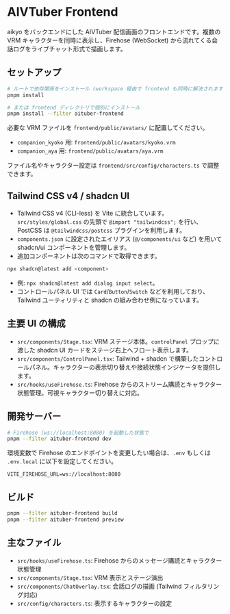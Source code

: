 # AIVTuber Frontend

aikyo をバックエンドにした AIVTuber 配信画面のフロントエンドです。複数の VRM キャラクターを同時に表示し、Firehose (WebSocket) から流れてくる会話ログをライブチャット形式で描画します。

## セットアップ

```bash
# ルートで依存関係をインストール (workspace 経由で frontend も同時に解決されます)
pnpm install

# または frontend ディレクトリで個別にインストール
pnpm install --filter aituber-frontend
```

必要な VRM ファイルを `frontend/public/avatars/` に配置してください。

- `companion_kyoko` 用: `frontend/public/avatars/kyoko.vrm`
- `companion_aya` 用: `frontend/public/avatars/aya.vrm`

ファイル名やキャラクター設定は `frontend/src/config/characters.ts` で調整できます。

## Tailwind CSS v4 / shadcn UI

- Tailwind CSS v4 (CLI-less) を Vite に統合しています。`src/styles/global.css` の先頭で `@import "tailwindcss";` を行い、PostCSS は `@tailwindcss/postcss` プラグインを利用します。
- `components.json` に設定されたエイリアス (`@/components/ui` など) を用いて shadcn/ui コンポーネントを管理します。
- 追加コンポーネントは次のコマンドで取得できます。

```bash
npx shadcn@latest add <component>
```

- 例: `npx shadcn@latest add dialog input select`。
- コントロールパネル UI では `Card`/`Button`/`Switch` などを利用しており、Tailwind ユーティリティと shadcn の組み合わせ例になっています。

## 主要 UI の構成

- `src/components/Stage.tsx`: VRM ステージ本体。`controlPanel` プロップに渡した shadcn UI カードをステージ右上へフロート表示します。
- `src/components/ControlPanel.tsx`: Tailwind + shadcn で構築したコントロールパネル。キャラクターの表示切り替えや接続状態インジケータを提供します。
- `src/hooks/useFirehose.ts`: Firehose からのストリーム購読とキャラクター状態管理。可視キャラクター切り替えに対応。

## 開発サーバー

```bash
# Firehose (ws://localhost:8080) を起動した状態で
pnpm --filter aituber-frontend dev
```

環境変数で Firehose のエンドポイントを変更したい場合は、`.env` もしくは `.env.local` に以下を設定してください。

```
VITE_FIREHOSE_URL=ws://localhost:8080
```

## ビルド

```bash
pnpm --filter aituber-frontend build
pnpm --filter aituber-frontend preview
```

## 主なファイル

- `src/hooks/useFirehose.ts`: Firehose からのメッセージ購読とキャラクター状態管理
- `src/components/Stage.tsx`: VRM 表示とステージ演出
- `src/components/ChatOverlay.tsx`: 会話ログの描画 (Tailwind フィルタリング対応)
- `src/config/characters.ts`: 表示するキャラクターの設定
